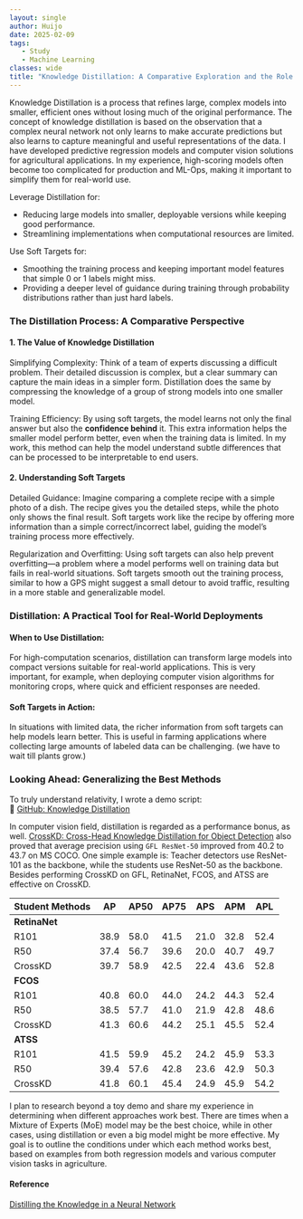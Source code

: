 ```yaml
---
layout: single
author: Huijo
date: 2025-02-09
tags:
   - Study
   - Machine Learning
classes: wide
title: "Knowledge Distillation: A Comparative Exploration and the Role of Soft Targets"
---
```


Knowledge Distillation is a process that refines large, complex models into smaller, efficient ones without losing much of the original performance. The concept of knowledge distillation is based on the observation that a complex neural network not only learns to make accurate predictions but also learns to capture meaningful and useful representations of the data. I have developed predictive regression models and computer vision solutions for agricultural applications. In my experience, high-scoring models often become too complicated for production and ML-Ops, making it important to simplify them for real-world use.

Leverage Distillation for:
- Reducing large models into smaller, deployable versions while keeping good performance.
- Streamlining implementations when computational resources are limited.

Use Soft Targets for:
- Smoothing the training process and keeping important model features that simple 0 or 1 labels might miss.
- Providing a deeper level of guidance during training through probability distributions rather than just hard labels.

### The Distillation Process: A Comparative Perspective

#### 1. The Value of Knowledge Distillation

Simplifying Complexity:
Think of a team of experts discussing a difficult problem. Their detailed discussion is complex, but a clear summary can capture the main ideas in a simpler form. Distillation does the same by compressing the knowledge of a group of strong models into one smaller model.

Training Efficiency:
By using soft targets, the model learns not only the final answer but also the **confidence behind** it. This extra information helps the smaller model perform better, even when the training data is limited. In my work, this method can help the model understand subtle differences that can be processed to be interpretable to end users.

#### 2. Understanding Soft Targets

Detailed Guidance:
Imagine comparing a complete recipe with a simple photo of a dish. The recipe gives you the detailed steps, while the photo only shows the final result. Soft targets work like the recipe by offering more information than a simple correct/incorrect label, guiding the model’s training process more effectively.

Regularization and Overfitting:
Using soft targets can also help prevent overfitting—a problem where a model performs well on training data but fails in real-world situations. Soft targets smooth out the training process, similar to how a GPS might suggest a small detour to avoid traffic, resulting in a more stable and generalizable model.

### Distillation: A Practical Tool for Real-World Deployments

#### When to Use Distillation:
For high-computation scenarios, distillation can transform large models into compact versions suitable for real-world applications. This is very important, for example, when deploying computer vision algorithms for monitoring crops, where quick and efficient responses are needed.

#### Soft Targets in Action:
In situations with limited data, the richer information from soft targets can help models learn better. This is useful in farming applications where collecting large amounts of labeled data can be challenging. (we have to wait till plants grow.)

### Looking Ahead: Generalizing the Best Methods

To truly understand relativity, I wrote a demo script:  
🔗 [GitHub: Knowledge Distillation](https://github.com/ccomkhj/ScienceNote/blob/main/ml_knowledge_distillation.ipynb)

In computer vision field, distillation is regarded as a performance bonus, as well.
[CrossKD: Cross-Head Knowledge Distillation for Object Detection](https://cvpr.thecvf.com/virtual/2024/poster/31390) also proved that average precision using `GFL ResNet-50` improved from 40.2 to 43.7 on MS COCO. 
One simple example is: Teacher detectors use ResNet-101 as the backbone, while the students use ResNet-50 as the backbone.
Besides performing CrossKD on GFL, RetinaNet, FCOS, and ATSS are effective on CrossKD.

| Student Methods | AP   | AP50 | AP75 | APS  | APM  | APL  |
|-----------------|------|------|------|------|------|------|
| **RetinaNet** |      |      |      |      |      |      |
| R101           | 38.9 | 58.0 | 41.5 | 21.0 | 32.8 | 52.4 |
| R50            | 37.4 | 56.7 | 39.6 | 20.0 | 40.7 | 49.7 |
| CrossKD        | 39.7 | 58.9 | 42.5 | 22.4 | 43.6 | 52.8 |
| **FCOS**      |      |      |      |      |      |      |
| R101           | 40.8 | 60.0 | 44.0 | 24.2 | 44.3 | 52.4 |
| R50            | 38.5 | 57.7 | 41.0 | 21.9 | 42.8 | 48.6 |
| CrossKD        | 41.3 | 60.6 | 44.2 | 25.1 | 45.5 | 52.4 |
| **ATSS**      |      |      |      |      |      |      |
| R101           | 41.5 | 59.9 | 45.2 | 24.2 | 45.9 | 53.3 |
| R50            | 39.4 | 57.6 | 42.8 | 23.6 | 42.9 | 50.3 |
| CrossKD        | 41.8 | 60.1 | 45.4 | 24.9 | 45.9 | 54.2 |


I plan to research beyond a toy demo and share my experience in determining when different approaches work best. There are times when a Mixture of Experts (MoE) model may be the best choice, while in other cases, using distillation or even a big model might be more effective. My goal is to outline the conditions under which each method works best, based on examples from both regression models and various computer vision tasks in agriculture. 


#### Reference
[Distilling the Knowledge in a Neural Network](https://arxiv.org/abs/1503.02531)